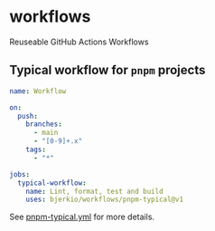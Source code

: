 # workflows

Reuseable GitHub Actions Workflows

## Typical workflow for `pnpm` projects

```yaml
name: Workflow

on:
  push:
    branches:
      - main
      - "[0-9]+.x"
    tags:
      - "*"

jobs:
  typical-workflow:
    name: Lint, format, test and build
    uses: bjerkio/workflows/pnpm-typical@v1
```

See [pnpm-typical.yml](pnpm-typical.yml) for more details.
